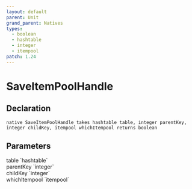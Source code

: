 ```yaml
---
layout: default
parent: Unit
grand_parent: Natives
types:
  - boolean
  - hashtable
  - integer
  - itempool
patch: 1.24
---
```


# SaveItemPoolHandle

## Declaration

```
native SaveItemPoolHandle takes hashtable table, integer parentKey, integer childKey, itempool whichItempool returns boolean
```

## Parameters
<dl>
  <dt>table `hashtable`</dt>
  <dd></dd>

  <dt>parentKey `integer`</dt>
  <dd></dd>

  <dt>childKey `integer`</dt>
  <dd></dd>

  <dt>whichItempool `itempool`</dt>
  <dd></dd>
</dl>